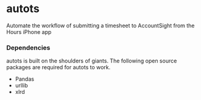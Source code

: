 # autots
Automate the workflow of submitting a timesheet to AccountSight from the Hours iPhone app


### Dependencies
autots is built on the shoulders of giants. The following open source packages are 
required for autots to work.
* Pandas
* urllib
* xlrd